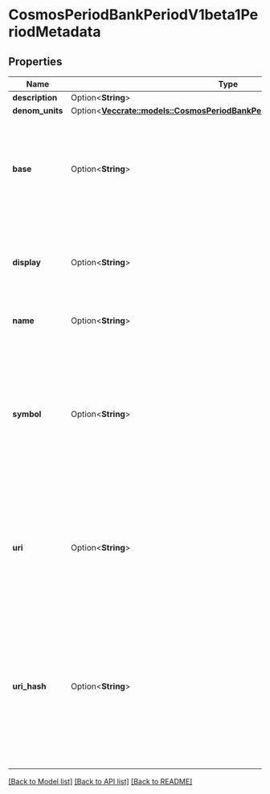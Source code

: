 # CosmosPeriodBankPeriodV1beta1PeriodMetadata

## Properties

Name | Type | Description | Notes
------------ | ------------- | ------------- | -------------
**description** | Option<**String**> |  | [optional]
**denom_units** | Option<[**Vec<crate::models::CosmosPeriodBankPeriodV1beta1PeriodDenomUnit>**](cosmos.bank.v1beta1.DenomUnit.md)> |  | [optional]
**base** | Option<**String**> | base represents the base denom (should be the DenomUnit with exponent = 0). | [optional]
**display** | Option<**String**> | display indicates the suggested denom that should be displayed in clients. | [optional]
**name** | Option<**String**> | Since: cosmos-sdk 0.43 | [optional]
**symbol** | Option<**String**> | symbol is the token symbol usually shown on exchanges (eg: ATOM). This can be the same as the display.  Since: cosmos-sdk 0.43 | [optional]
**uri** | Option<**String**> | URI to a document (on or off-chain) that contains additional information. Optional.  Since: cosmos-sdk 0.46 | [optional]
**uri_hash** | Option<**String**> | URIHash is a sha256 hash of a document pointed by URI. It's used to verify that the document didn't change. Optional.  Since: cosmos-sdk 0.46 | [optional]

[[Back to Model list]](../README.md#documentation-for-models) [[Back to API list]](../README.md#documentation-for-api-endpoints) [[Back to README]](../README.md)


